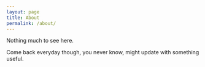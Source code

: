 ```yaml
---
layout: page
title: About
permalink: /about/
---
```


Nothing much to see here.

Come back everyday though, you never know, might update with something useful.
